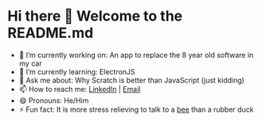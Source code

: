 # Hi there 👋 Welcome to the README.md

- 🔭 I’m currently working on: An app to replace the 8 year old software in my car
- 🌱 I’m currently learning: ElectronJS
- 💬 Ask me about: Why Scratch is better than JavaScript (just kidding)
- 📫 How to reach me: [LinkedIn](https://www.linkedin.com/in/absurdly-eloquent/) | [Email](mailto:ethan.henderson397@gmail.com)
- 😄 Pronouns: He/Him
- ⚡ Fun fact: It is more stress relieving to talk to a [bee](https://i.pinimg.com/originals/22/b8/16/22b8161ee0dd1d5425c701586d0afdd3.jpg) than a rubber duck

<!--
**AbsurdlyEloquent/absurdlyeloquent** is a ✨ _special_ ✨ repository because its `README.md` (this file) appears on your GitHub profile.

Here are some ideas to get you started:

- 🔭 I’m currently working on ...
- 🌱 I’m currently learning ...
- 👯 I’m looking to collaborate on ...
- 🤔 I’m looking for help with ...
- 💬 Ask me about ...
- 📫 How to reach me: ...
- 😄 Pronouns: ...
- ⚡ Fun fact: ...
-->
